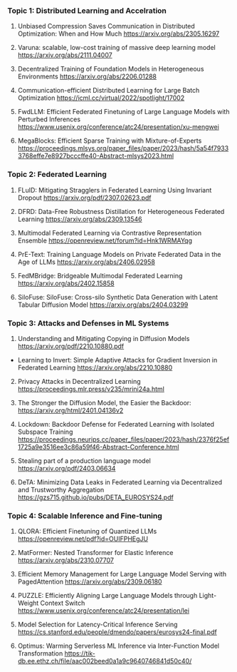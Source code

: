 ### Topic 1: Distributed Learning and  Accelration

  1. Unbiased Compression Saves Communication in Distributed Optimization: When and How Much
https://arxiv.org/abs/2305.16297

  2. Varuna: scalable, low-cost training of massive deep learning model
https://arxiv.org/abs/2111.04007

3. Decentralized Training of Foundation Models in Heterogeneous Environments
https://arxiv.org/abs/2206.01288

4. Communication-efficient Distributed Learning for Large Batch Optimization
https://icml.cc/virtual/2022/spotlight/17002

5. FwdLLM: Efficient Federated Finetuning of Large Language Models with Perturbed Inferences
https://www.usenix.org/conference/atc24/presentation/xu-mengwei

6. MegaBlocks: Efficient Sparse Training with Mixture-of-Experts
https://proceedings.mlsys.org/paper_files/paper/2023/hash/5a54f79333768effe7e8927bcccffe40-Abstract-mlsys2023.html

### Topic 2: Federated Learning 


1. FLuID: Mitigating Stragglers in Federated Learning Using Invariant Dropout
https://arxiv.org/pdf/2307.02623.pdf

2. DFRD: Data-Free Robustness Distillation for Heterogeneous Federated Learning
https://arxiv.org/abs/2309.13546

3. Multimodal Federated Learning via Contrastive Representation Ensemble
https://openreview.net/forum?id=Hnk1WRMAYqg

4. PrE-Text: Training Language Models on Private Federated Data in the Age of LLMs
https://arxiv.org/abs/2406.02958

5. FedMBridge: Bridgeable Multimodal Federated Learning
https://arxiv.org/abs/2402.15858

<!--Tree-Ring Watermarks: Fingerprints for Diffusion Images that are Invisible and Robust
https://arxiv.org/abs/2305.20030
- Diffusion Models and Semi-Supervised Learners Benefit Mutually with Few Labels
https://arxiv.org/abs/2302.10586
-->

6.  SiloFuse: SiloFuse: Cross-silo Synthetic Data Generation with Latent Tabular Diffusion Model
https://arxiv.org/abs/2404.03299

### Topic 3: Attacks and Defenses in ML Systems

1. Understanding and Mitigating Copying in Diffusion Models
https://arxiv.org/pdf/2210.10880.pdf
- Learning to Invert: Simple Adaptive Attacks for Gradient Inversion in Federated Learning
https://arxiv.org/abs/2210.10880

2. Privacy Attacks in Decentralized Learning
https://proceedings.mlr.press/v235/mrini24a.html

3. The Stronger the Diffusion Model, the Easier the Backdoor: 
https://arxiv.org/html/2401.04136v2

4. Lockdown: Backdoor Defense for Federated Learning with Isolated Subspace Training
 https://proceedings.neurips.cc/paper_files/paper/2023/hash/2376f25ef1725a9e3516ee3c86a59f46-Abstract-Conference.html
 
 5.  Stealing part of a production language model
  https://arxiv.org/pdf/2403.06634

6. DeTA: Minimizing Data Leaks in Federated Learning via Decentralized and Trustworthy Aggregation
https://gzs715.github.io/pubs/DETA_EUROSYS24.pdf

### Topic 4: Scalable Inference and Fine-tuning

1. QLORA: Efficient Finetuning of Quantized LLMs
https://openreview.net/pdf?id=OUIFPHEgJU

2. MatFormer: Nested Transformer for Elastic Inference
https://arxiv.org/abs/2310.07707

3. Efficient Memory Management for Large Language Model Serving with PagedAttention
https://arxiv.org/abs/2309.06180

4. PUZZLE: Efficiently Aligning Large Language Models through Light-Weight Context Switch
https://www.usenix.org/conference/atc24/presentation/lei

5. Model Selection for Latency-Critical Inference Serving
https://cs.stanford.edu/people/dmendo/papers/eurosys24-final.pdf

6. Optimus: Warming Serverless ML Inference via Inter-Function Model Transformation
  https://tik-db.ee.ethz.ch/file/aac002beed0a1a9c9640746841d50c40/



<!--
###  Topic 1: Distributed machine learning -- Going parallel

- Asynchronous SGD Beats Minibatch SGD Under Arbitrary Delays https://proceedings.neurips.cc/paper_files/paper/2022/hash/029df12a9363313c3e41047844ecad94-Abstract-Conference.html

- Varuna: scalable, low-cost training of massive deep learning models https://dl.acm.org/doi/abs/10.1145/3492321.3519584

- DRAGONN: Distributed Randomized Approximate Gradients of Neural Networks https://proceedings.mlr.press/v162/wang22aj.html

- Communication-efficient Distributed Learning for Large Batch Optimization&nbsp; https://icml.cc/virtual/2022/spotlight/17002

###  Topic 2: Federated learning -- Going decentralized

- Communication-Efficient Adaptive Federated Learning https://icml.cc/virtual/2022/spotlight/18274

- VF-PS: How to Select Important Participants in Vertical Federated Learning, Efficiently and Securely? https://nips.cc/virtual/2022/poster/53772

- Disentangled Federated Learning for Tackling Attributes Skew via Invariant Aggregation and Diversity Transferring https://icml.cc/virtual/2022/spotlight/16882&nbsp;&nbsp;

- Federated Learning with Label Distribution Skew via Logits Calibration&nbsp; https://icml.cc/virtual/2022/spotlight/16222

###  Topic 3: Accelerating machine learning system-- Going specialized

- Alpa: Automating Inter- and Intra-Operator Parallelism for Distributed Deep Learning&nbsp; https://www.usenix.org/conference/osdi22/presentation/zheng-lianmin

- Out-of-order backprop: an effective scheduling technique for deep learning https://dl.acm.org/doi/abs/10.1145/3492321.3519563

- Resource-Adaptive Federated Learning with All-In-One Neural Composition https://proceedings.mlsys.org/paper/2020/hash/f7e6c85504ce6e82442c770f7c8606f0-Abstract.html &nbsp;

- XTC: Extreme Compression for Pre-trained Transformers Made Simple and Efficient&nbsp; https://arxiv.org/abs/2206.01859

- Decentralized Training of Foundation Models in Heterogeneous Environments&nbsp; https://arxiv.org/abs/2206.01288


###  Topic 4: Robustness:Adversarials in distributed/decentralized learning

- Neurotoxin: Durable Backdoors in Federated Learning https://arxiv.org/abs/2202.04856nips.cc/paper/2021/file/0d924f0e6b3fd0d91074c22727a53966-Paper.pdfhttps://icml.cc/virtual/2022/spotlight/18208

- Fishing for User Data in Large-Batch Federated Learning via Gradient Magnification&nbsp; https://proceedings.mlr.press/v162/wen22a.html

- A2: Efficient Automated Attacker for Boosting Adversarial Training&nbsp;https://nips.cc/virtual/2022/poster/55316

- Distributed Adversarial Training to Robustify Deep Neural Networks at Scale&nbsp; https://proceedings.mlr.press/v180/zhang22a/zhang22a.pdf

- PPA: Preference Profiling Attack Against Federated Learning &nbsp; https://arxiv.org/abs/2202.04856


###  Topic 5/6: Personalization: Specialized distributed learning systems (I,II)

- FairVFL: A Fair Vertical Federated Learning Framework with Contrastive Adversarial Learning&nbsp; https://proceedings.neurips.cc/paper_files/paper/2022/hash/333a7697dbb67f09249337f81c27d749-Abstract-Conference.html

- IFL-GAN: Improved Federated Learning Generative Adversarial Network With Maximum Mean Discrepancy Model Aggregation&nbsp; https://ieeexplore.ieee.org/abstract/document/9763075?casa_token=NzH2dxZSvb0AAAAA:gYjvYJ_IPhGdxKgmTFbTatHHlixbx-s83HdNrxU9VqMFtB67AyVhyYOxFdyUdRN58GG-8-qj1g

- Personalized Federated Learning through Local Memorization&nbsp; https://icml.cc/virtual/2022/spotlight/18222

- Orchestra: Unsupervised Federated Learning via Globally Consistent Clustering&nbsp; https://icml.cc/virtual/2022/spotlight/18302

- Personalized Federated Learning towards Communication Efficiency, Robustness and Fairness&nbsp; https://nips.cc/virtual/2022/poster/53283

- DENSE: Data-Free One-Shot Federated Learning&nbsp; https://arxiv.org/abs/2112.12371

- Reprogrammable-FL: Improving Utility-Privacy Tradeoff in Federated Learning via Model Reprogramming https://openreview.net/pdf?id=00EiAK1LHs

- Interesting studies (NOT for reviews or project reproducing)
JAHS-Bench-201: A Foundation For Research On Joint Architecture And Hyperparameter Search https://nips.cc/virtual/2022/poster/55729

- Scaling Distributed Machine Learning with the Parameter Server https://web.eecs.umich.edu/~mosharaf/Readings/Parameter-Server.pdf

-->